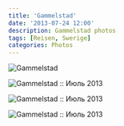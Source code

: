 ```yaml
---
title: 'Gammelstad'
date: '2013-07-24 12:00'
description: Gammelstad photos
tags: [Reisen, Swerige]
categories: Photos
---
```

<div class='preview'><img src='{{urls.media}}/Gammelstad-OK.jpg' alt='Gammelstad'></div>

![Gammelstad :: Июль 2013]({{urls.media}}/6b1235c9a6142d3be59b0999285a3409-600.jpg "Самое богатое здание: кассы и информационный центр.")

![Gammelstad :: Июль 2013]({{urls.media}}/77b95d4916d454bef7ef6dab85b72a21-600.jpg "Основная достопримечательность: церковь XV века.")

![Gammelstad :: Июль 2013]({{urls.media}}/dd1b630cf2c487b2b2534057598d8155-600.jpg "Идиллическая картина.")
